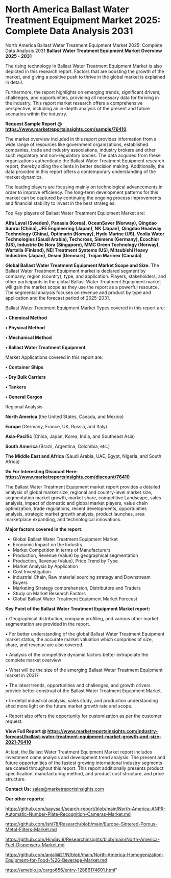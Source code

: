 # North America Ballast Water Treatment Equipment Market 2025: Complete Data Analysis 2031
 North America Ballast Water Treatment Equipment Market 2025: Complete Data Analysis 2031
<Strong> Ballast Water Treatment Equipment Market Overview 2025 - 2031</strong>

The rising technology in Ballast Water Treatment Equipment Market is also depicted in this research report. Factors that are boosting the growth of the market, and giving a positive push to thrive in the global market is explained in detail.

Furthermore, the report highlights on emerging trends, significant drivers, challenges, and opportunities, providing all necessary data for thriving in the industry. This report market research offers a comprehensive perspective, including an in-depth analysis of the present and future scenarios within the industry.

<strong>Request Sample Report @ <a href=https://www.marketreportsinsights.com/sample/76410>https://www.marketreportsinsights.com/sample/76410</a></strong>

The market overview included in this report provides information from a wide range of resources like government organizations, established companies, trade and industry associations, industry brokers and other such regulatory and non-regulatory bodies. The data acquired from these organizations authenticate the Ballast Water Treatment Equipment research report, thereby aiding the clients in better decision making. Additionally, the data provided in this report offers a contemporary understanding of the market dynamics.

The leading players are focusing mainly on technological advancements in order to improve efficiency. The long-term development patterns for this market can be captured by continuing the ongoing process improvements and financial stability to invest in the best strategies.

Top Key players of Ballast Water Treatment Equipment Market are:

<strong>Alfa Laval (Sweden), Panasia (Korea), OceanSaver (Norway), Qingdao Sunrui (China), JFE Engineering (Japan), NK (Japan), Qingdao Headway Technology (China), Optimarin (Norway), Hyde Marine (US), Veolia Water Technologies (Saudi Arabia), Techcross, Siemens (Germany), Ecochlor (US), Industrie De Nora (Singapore), MMC Green Technology (Norway), Wartsila (Finland), NEI Treatment Systems (US), Mitsubishi Heavy Industries (Japan), Desmi (Denmark), Trojan Marinex (Canada)</strong>

<strong><b>Global Ballast Water Treatment Equipment Market Scope and Size:</b></strong>
The Ballast Water Treatment Equipment market is declared segment by company, region (country), type, and application. Players, stakeholders, and other participants in the global Ballast Water Treatment Equipment market will gain the market scope as they use the report as a powerful resource. The segmental analysis focuses on revenue and product by type and application and the forecast period of 2025-2031.

Ballast Water Treatment Equipment Market Types covered in this report are:

<strong>• Chemical Method

• Physical Method

• Mechanical Method

• Ballast Water Treatment Equipment</strong>

Market Applications covered in this report are:

<strong>• Container Ships

• Dry Bulk Carriers

• Tankers

• General Cargos</strong> 

Regional Analysis

<strong>North America</strong> (the United States, Canada, and Mexico)

<strong>Europe</strong> (Germany, France, UK, Russia, and Italy)

<strong>Asia-Pacific</strong> (China, Japan, Korea, India, and Southeast Asia)

<strong>South America</strong> (Brazil, Argentina, Colombia, etc.)

<strong>The Middle East and Africa</strong> (Saudi Arabia, UAE, Egypt, Nigeria, and South Africa)

<strong>Go For Interesting Discount Here: <a href=https://www.marketreportsinsights.com/discount/76410>https://www.marketreportsinsights.com/discount/76410</a></strong>

The Ballast Water Treatment Equipment market report provides a detailed analysis of global market size, regional and country-level market size, segmentation market growth, market share, competitive Landscape, sales analysis, impact of domestic and global market players, value chain optimization, trade regulations, recent developments, opportunities analysis, strategic market growth analysis, product launches, area marketplace expanding, and technological innovations.

<strong><b>Major factors covered in the report:</b></strong>
<ul>
  <li>Global Ballast Water Treatment Equipment Market </li>
  <li>Economic Impact on the Industry</li>
  <li>Market Competition in terms of Manufacturers</li>
  <li>Production, Revenue (Value) by geographical segmentation</li>
  <li>Production, Revenue (Value), Price Trend by Type</li>
  <li>Market Analysis by Application</li>
  <li>Cost Investigation</li>
  <li>Industrial Chain, Raw material sourcing strategy and Downstream Buyers</li>
  <li>Marketing Strategy comprehension, Distributors and Traders</li>
  <li>Study on Market Research Factors</li>
  <li>Global Ballast Water Treatment Equipment Market Forecast</li>
</ul>

<strong><b>Key Point of the Ballast Water Treatment Equipment Market report:</b></strong>

• Geographical distribution, company profiling, and various other market segmentation are provided in the report.

• For better understanding of the global Ballast Water Treatment Equipment market status, the accurate market valuation which comprises of size, share, and revenue are also covered.

• Analysis of the competitive dynamic factors better extrapolate the complete market overview

• What will be the size of the emerging Ballast Water Treatment Equipment market in 2031?

• The latest trends, opportunities and challenges, and growth drivers provide better construal of the Ballast Water Treatment Equipment Market.

• In-detail industrial analysis, sales study, and production understanding shed more light on the future market growth rate and scope.

• Report also offers the opportunity for customization as per the customer request.

<strong><b>View Full Report @ <a href=https://www.marketreportsinsights.com/industry-forecast/ballast-water-treatment-equipment-market-growth-and-size-2021-76410>https://www.marketreportsinsights.com/industry-forecast/ballast-water-treatment-equipment-market-growth-and-size-2021-76410</a></b></strong>


At last, the Ballast Water Treatment Equipment Market report includes investment come analysis and development trend analysis. The present and future opportunities of the fastest growing international industry segments are coated throughout this report. This report additionally presents product specification, manufacturing method, and product cost structure, and price structure.

<strong>Contact Us:</strong>
sales@marketreportsinsights.com

<strong>Our other reports:</strong>

<a href=https://github.com/sayysaif/search-report/blob/main/North-America-ANPR-Automatic-Number-Plate-Recognition-Cameras-Market.md>https://github.com/sayysaif/search-report/blob/main/North-America-ANPR-Automatic-Number-Plate-Recognition-Cameras-Market.md</a>

<a href=https://github.com/Ishi78/Research/blob/main/Europe-Sintered-Porous-Metal-Filters-Market.md>https://github.com/Ishi78/Research/blob/main/Europe-Sintered-Porous-Metal-Filters-Market.md</a>

<a href=https://github.com/Hindavi9/Researchinsights/blob/main/North-America-Fuel-Dispensers-Market.md>https://github.com/Hindavi9/Researchinsights/blob/main/North-America-Fuel-Dispensers-Market.md</a>

<a href=https://github.com/anjaliiii21/N/blob/main/North-America-Homogenization-Equipment-for-Food-%26-Beverage-Market.md>https://github.com/anjaliiii21/N/blob/main/North-America-Homogenization-Equipment-for-Food-%26-Beverage-Market.md</a>

<a href=https://ameblo.jp/cargo656/entry-12886174601.html>https://ameblo.jp/cargo656/entry-12886174601.html</a>"
